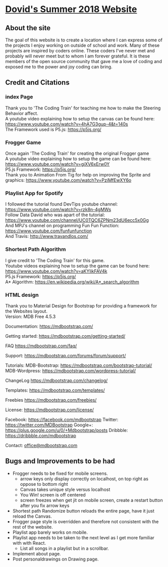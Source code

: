 # <a href="http://terpconnect.umd.edu/~dbaum/summer_2018_website/index.html">Dovid's Summer 2018 Website </a>

## About the site 
The goal of this website is to create a location where I can express some of the projects I enjoy working on outside of school and work.
Many of these projects are inspired by coders online. These coders I've never met and probably will never meet
but to whom I am forever grateful. It is these members of the open source community that gave me a love of coding and exposed me to
the power and joy coding can bring.
## Credit and Citations
### index Page
Thank you to 'The Coding Train' for teaching me how to make the Steering Behavior affect.    
A youtube video explaining how to setup the canvas can be found here: https://www.youtube.com/watch?v=4hA7G3gup-4&t=140s    
The Framework used is P5.js: https://p5js.org/    
### Frogger Game
Once again 'The Coding Train' for creating the original Frogger game    
A youtube video explaining how to setup the game can be found here: https://www.youtube.com/watch?v=giXV6xErw0Y  
P5.js Framework: https://p5js.org/    
Thank you to Animation From Tig for help on improving the Sprite and graphics: https://www.youtube.com/watch?v=PziMfEwXY6o  
### Playlist App for Spotify 
I followed the tutorial found DevTips youtube channel: https://www.youtube.com/watch?v=rzk8n-4gMWs  
Follow Data David who was apart of the tutorial: https://www.youtube.com/channel/UC0TQC6ZPNm23dU6ecc5x0Gg  
And MPJ's channel on programming Fun Fun Function: https://www.youtube.com/funfunfunction  
And Travis: http://www.travandlos.com/  
### Shortest Path Algorithm
I give credit to 'The Coding Train' for this game.  
Youtube videos explaining how to setup the game can be found here: https://www.youtube.com/watch?v=aKYlikFAV4k  
P5.js Framework: https://p5js.org/    
A* Algorithm: https://en.wikipedia.org/wiki/A*_search_algorithm  
### HTML design
Thank you to Material Design for Bootstrap for providing a framework for the Websites layout.  
Version: MDB Free 4.5.3

Documentation:
https://mdbootstrap.com/

Getting started:
https://mdbootstrap.com/getting-started/

FAQ
https://mdbootstrap.com/faq/

Support:
https://mdbootstrap.com/forums/forum/support/

Tutorials:
MDB-Bootstrap: https://mdbootstrap.com/bootstrap-tutorial/
MDB-Wordpress: https://mdbootstrap.com/wordpress-tutorial/

ChangeLog
https://mdbootstrap.com/changelog/

Templates:
https://mdbootstrap.com/templates/

Freebies
https://mdbootstrap.com/freebies/

License:
https://mdbootstrap.com/license/

Facebook: https://facebook.com/mdbootstrap
Twitter: https://twitter.com/MDBootstrap
Google+: https://plus.google.com/u/0/+Mdbootstrap/posts
Dribbble: https://dribbble.com/mdbootstrap


Contact:
office@mdbootstrap.com

## Bugs and Improvements to be had 
* Frogger needs to be fixed for mobile screens. 
    * arrow keys only display correctly on localhost, on top right as oppose to bottom right  
    * Canvas takes unique style versus localhost 
    * You Win! screen is off centered 
    * screen freezes when get jit on mobile screen, create a restart button after you fix arrow keys       
* Shortest path Randomize button reloads the entire page, have it just reload the Canvas.    
* Frogger page style is overridden and therefore not consistent with the rest of the website.     
* Playlist app barely works on mobile.    
* Playlist app needs to be taken to the next level as I get more familiar with with React.    
    * List all songs in a playlist but in a scrollbar.    
* Implement about page.  
* Post personaldrawings on Drawing page.       

    











